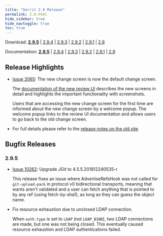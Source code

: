 ```yaml
---
title: "Gerrit 2.9 Release"
permalink: 2.9.html
hide_sidebar: true
hide_navtoggle: true
toc: true
---
```

Download: **[2.9.5](https://gerrit-releases.storage.googleapis.com/gerrit-2.9.5.war)**
| [2.9.4](https://gerrit-releases.storage.googleapis.com/gerrit-2.9.4.war)
| [2.9.3](https://gerrit-releases.storage.googleapis.com/gerrit-2.9.3.war)
| [2.9.2](https://gerrit-releases.storage.googleapis.com/gerrit-2.9.2.war)
| [2.9.1](https://gerrit-releases.storage.googleapis.com/gerrit-2.9.1.war)
| [2.9](https://gerrit-releases.storage.googleapis.com/gerrit-2.9.war)

Documentation: **[2.9.5](https://gerrit-documentation.storage.googleapis.com/Documentation/2.9.5/index.html)**
| [2.9.4](https://gerrit-documentation.storage.googleapis.com/Documentation/2.9.4/index.html)
| [2.9.3](https://gerrit-documentation.storage.googleapis.com/Documentation/2.9.3/index.html)
| [2.9.2](https://gerrit-documentation.storage.googleapis.com/Documentation/2.9.2/index.html)
| [2.9.1](https://gerrit-documentation.storage.googleapis.com/Documentation/2.9.1/index.html)
| [2.9](https://gerrit-documentation.storage.googleapis.com/Documentation/2.9/index.html)


## Release Highlights
* [Issue 2065](http://code.google.com/p/gerrit/issues/detail?id=2065):
The new change screen is now the default change screen.

  The [documentation of the new review UI](https://gerrit-documentation.storage.googleapis.com/Documentation/2.9/user-review-ui.html)
  describes the new screens in detail and highlights the important functionality with
  screenshots.

  Users that are accessing the new change screen for the first time are informed about
  the new change screen by a welcome popup. The welcome popup links to the review UI
  documentation and allows users to go back to the old change screen.

* For full details please refer to the [release notes on the old site](http://gerrit-documentation.storage.googleapis.com/ReleaseNotes/ReleaseNotes-2.9.html).

## Bugfix Releases

### 2.9.5

* [Issue 10262](https://bugs.chromium.org/p/gerrit/issues/detail?id=10262):
Upgrade JGit to 4.5.5.201812240535-r

  This release fixes an issue where AdvertiseRefsHook was not called for
  `git-upload-pack` in protocol v0 bidirectional transports, meaning that
  wants aren't validated and a user can fetch anything that is pointed
  to by any ref (using fetch-by-sha1), as long as they can guess the
  object name.

* Fix resource exhaustion due to unclosed LDAP connection.

  When `auth.type` is set to `LDAP` (not `LDAP_BIND`), two LDAP connections
  are made, but one was not being closed. This eventually caused resource
  exhaustion and LDAP authentications failed.

